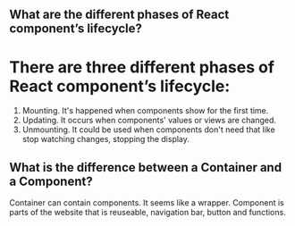 ## What are the different phases of React component’s lifecycle?
# There are three different phases of React component’s lifecycle:

1. Mounting. It's happened when components show for the first time.
2. Updating. It occurs when components' values or views are changed.
3. Unmounting.  It could be used when components don't need that like stop watching changes, stopping the display.


## What is the difference between a Container and a Component?
Container can contain components. It seems like a wrapper.
Component is parts of the website that is reuseable, navigation bar, button and functions.
